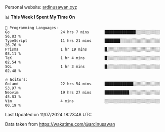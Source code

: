 Personal website: [ardinusawan.xyz](https://ardinusawan.xyz)

<!--START_SECTION:waka-->
📊 **This Week I Spent My Time On** 

```text
💬 Programming Languages: 
Go                       24 hrs 7 mins       ██████████████░░░░░░░░░░░   56.83 % 
TypeScript               11 hrs 21 mins      ███████░░░░░░░░░░░░░░░░░░   26.76 % 
Prisma                   1 hr 19 mins        █░░░░░░░░░░░░░░░░░░░░░░░░   03.11 % 
TeX                      1 hr 4 mins         █░░░░░░░░░░░░░░░░░░░░░░░░   02.54 % 
SQL                      1 hr 3 mins         █░░░░░░░░░░░░░░░░░░░░░░░░   02.48 % 

🔥 Editors: 
GoLand                   22 hrs 54 mins      █████████████░░░░░░░░░░░░   53.97 % 
Neovim                   19 hrs 27 mins      ███████████░░░░░░░░░░░░░░   45.83 % 
Vim                      4 mins              ░░░░░░░░░░░░░░░░░░░░░░░░░   00.19 % 
```


 Last Updated on 11/07/2024 18:23:48 UTC
<!--END_SECTION:waka-->
Data taken from https://wakatime.com/@ardinusawan
